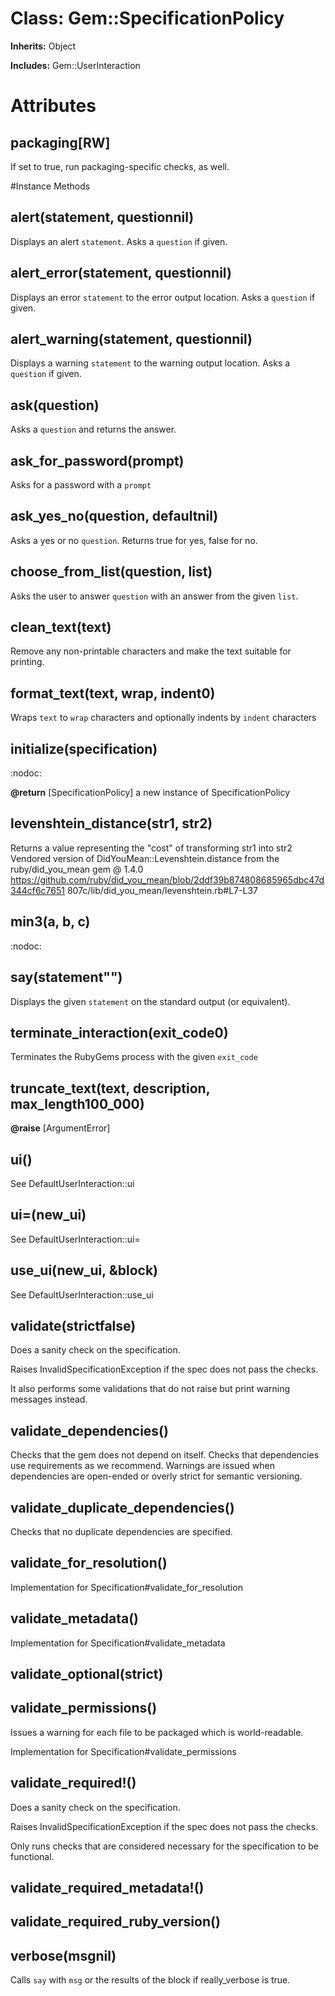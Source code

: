 # Class: Gem::SpecificationPolicy
**Inherits:** Object
    
**Includes:** Gem::UserInteraction
  



# Attributes
## packaging[RW] [](#attribute-i-packaging)
If set to true, run packaging-specific checks, as well.


#Instance Methods
## alert(statement, questionnil) [](#method-i-alert)
Displays an alert `statement`.  Asks a `question` if given.

## alert_error(statement, questionnil) [](#method-i-alert_error)
Displays an error `statement` to the error output location.  Asks a `question`
if given.

## alert_warning(statement, questionnil) [](#method-i-alert_warning)
Displays a warning `statement` to the warning output location.  Asks a
`question` if given.

## ask(question) [](#method-i-ask)
Asks a `question` and returns the answer.

## ask_for_password(prompt) [](#method-i-ask_for_password)
Asks for a password with a `prompt`

## ask_yes_no(question, defaultnil) [](#method-i-ask_yes_no)
Asks a yes or no `question`.  Returns true for yes, false for no.

## choose_from_list(question, list) [](#method-i-choose_from_list)
Asks the user to answer `question` with an answer from the given `list`.

## clean_text(text) [](#method-i-clean_text)
Remove any non-printable characters and make the text suitable for printing.

## format_text(text, wrap, indent0) [](#method-i-format_text)
Wraps `text` to `wrap` characters and optionally indents by `indent`
characters

## initialize(specification) [](#method-i-initialize)
:nodoc:

**@return** [SpecificationPolicy] a new instance of SpecificationPolicy

## levenshtein_distance(str1, str2) [](#method-i-levenshtein_distance)
Returns a value representing the "cost" of transforming str1 into str2
Vendored version of DidYouMean::Levenshtein.distance from the
ruby/did_you_mean gem @ 1.4.0
https://github.com/ruby/did_you_mean/blob/2ddf39b874808685965dbc47d344cf6c7651
807c/lib/did_you_mean/levenshtein.rb#L7-L37

## min3(a, b, c) [](#method-i-min3)
:nodoc:

## say(statement"") [](#method-i-say)
Displays the given `statement` on the standard output (or equivalent).

## terminate_interaction(exit_code0) [](#method-i-terminate_interaction)
Terminates the RubyGems process with the given `exit_code`

## truncate_text(text, description, max_length100_000) [](#method-i-truncate_text)

**@raise** [ArgumentError] 

## ui() [](#method-i-ui)
See DefaultUserInteraction::ui

## ui=(new_ui) [](#method-i-ui=)
See DefaultUserInteraction::ui=

## use_ui(new_ui, &block) [](#method-i-use_ui)
See DefaultUserInteraction::use_ui

## validate(strictfalse) [](#method-i-validate)
Does a sanity check on the specification.

Raises InvalidSpecificationException if the spec does not pass the checks.

It also performs some validations that do not raise but print warning messages
instead.

## validate_dependencies() [](#method-i-validate_dependencies)
Checks that the gem does not depend on itself. Checks that dependencies use
requirements as we recommend.  Warnings are issued when dependencies are
open-ended or overly strict for semantic versioning.

## validate_duplicate_dependencies() [](#method-i-validate_duplicate_dependencies)
Checks that no duplicate dependencies are specified.

## validate_for_resolution() [](#method-i-validate_for_resolution)
Implementation for Specification#validate_for_resolution

## validate_metadata() [](#method-i-validate_metadata)
Implementation for Specification#validate_metadata

## validate_optional(strict) [](#method-i-validate_optional)

## validate_permissions() [](#method-i-validate_permissions)
Issues a warning for each file to be packaged which is world-readable.

Implementation for Specification#validate_permissions

## validate_required!() [](#method-i-validate_required!)
Does a sanity check on the specification.

Raises InvalidSpecificationException if the spec does not pass the checks.

Only runs checks that are considered necessary for the specification to be
functional.

## validate_required_metadata!() [](#method-i-validate_required_metadata!)

## validate_required_ruby_version() [](#method-i-validate_required_ruby_version)

## verbose(msgnil) [](#method-i-verbose)
Calls `say` with `msg` or the results of the block if really_verbose is true.


